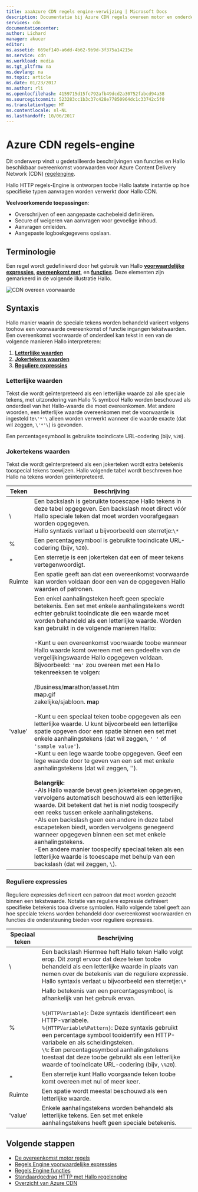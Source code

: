 ```yaml
---
title: aaaAzure CDN regels engine-verwijzing | Microsoft Docs
description: Documentatie bij Azure CDN regels overeen motor en onderdelen.
services: cdn
documentationcenter: 
author: Lichard
manager: akucer
editor: 
ms.assetid: 669ef140-a6dd-4b62-9b9d-3f375a14215e
ms.service: cdn
ms.workload: media
ms.tgt_pltfrm: na
ms.devlang: na
ms.topic: article
ms.date: 01/23/2017
ms.author: rli
ms.openlocfilehash: 4159715d15fc792afb49dcd2a30752fabcd94a38
ms.sourcegitcommit: 523283cc1b3c37c428e77850964dc1c33742c5f0
ms.translationtype: MT
ms.contentlocale: nl-NL
ms.lasthandoff: 10/06/2017
---
```

# <a name="azure-cdn-rules-engine"></a>Azure CDN regels-engine
Dit onderwerp vindt u gedetailleerde beschrijvingen van functies en Hallo beschikbaar overeenkomst voorwaarden voor Azure Content Delivery Network (CDN) [regelengine](cdn-rules-engine.md).

Hallo HTTP regels-Engine is ontworpen toobe Hallo laatste instantie op hoe specifieke typen aanvragen worden verwerkt door Hallo CDN.

**Veelvoorkomende toepassingen**:

- Overschrijven of een aangepaste cachebeleid definiëren.
- Secure of weigeren van aanvragen voor gevoelige inhoud.
- Aanvragen omleiden.
- Aangepaste logboekgegevens opslaan.

## <a name="terminology"></a>Terminologie
Een regel wordt gedefinieerd door het gebruik van Hallo [ **voorwaardelijke expressies**](cdn-rules-engine-reference-conditional-expressions.md), [ **overeenkomt met**](cdn-rules-engine-reference-match-conditions.md), en [  **functies**](cdn-rules-engine-reference-features.md). Deze elementen zijn gemarkeerd in de volgende illustratie Hallo.

 ![CDN overeen voorwaarde](./media/cdn-rules-engine-reference/cdn-rules-engine-terminology.png)

## <a name="syntax"></a>Syntaxis

Hallo manier waarin de speciale tekens worden behandeld varieert volgens toohow een voorwaarde overeenkomst of functie ingangen tekstwaarden. Een overeenkomst voorwaarde of onderdeel kan tekst in een van de volgende manieren Hallo interpreteren:

1. [**Letterlijke waarden**](#literal-values) 
2. [**Jokertekens waarden**](#wildcard-values)
3. [**Reguliere expressies**](#regular-expressions)

### <a name="literal-values"></a>Letterlijke waarden
Tekst die wordt geïnterpreteerd als een letterlijke waarde zal alle speciale tekens, met uitzondering van Hallo % symbool Hallo worden beschouwd als onderdeel van het Hallo-waarde die moet overeenkomen. Met andere woorden, een letterlijke waarde overeenkomen met de voorwaarde is ingesteld te`\'*'\` alleen worden verwerkt wanneer die waarde exacte (dat wil zeggen, `\'*'\`) is gevonden.
 
Een percentagesymbool is gebruikte tooindicate URL-codering (bijv, `%20`).

### <a name="wildcard-values"></a>Jokertekens waarden
Tekst die wordt geïnterpreteerd als een jokerteken wordt extra betekenis toospecial tekens toewijzen. Hallo volgende tabel wordt beschreven hoe Hallo na tekens worden geïnterpreteerd.

Teken | Beschrijving
----------|------------
\ | Een backslash is gebruikte tooescape Hallo tekens in deze tabel opgegeven. Een backslash moet direct vóór Hallo speciale teken dat moet worden voorafgegaan worden opgegeven.<br/>Hallo syntaxis verlaat u bijvoorbeeld een sterretje:`\*`
% | Een percentagesymbool is gebruikte tooindicate URL-codering (bijv, `%20`).
* | Een sterretje is een jokerteken dat een of meer tekens vertegenwoordigt.
Ruimte | Een spatie geeft aan dat een overeenkomst voorwaarde kan worden voldaan door een van de opgegeven Hallo waarden of patronen.
'value' | Een enkel aanhalingsteken heeft geen speciale betekenis. Een set met enkele aanhalingstekens wordt echter gebruikt tooindicate die een waarde moet worden behandeld als een letterlijke waarde. Worden kan gebruikt in de volgende manieren Hallo:<br><br/>-Kunt u een overeenkomst voorwaarde toobe wanneer Hallo waarde komt overeen met een gedeelte van de vergelijkingswaarde Hallo opgegeven voldaan.  Bijvoorbeeld: `'ma'` zou overeen met een Hallo tekenreeksen te volgen: <br/><br/>/Business/**ma**rathon/asset.htm<br/>**ma**p.gif<br/>zakelijke/sjabloon. **ma**p<br /><br />-Kunt u een speciaal teken toobe opgegeven als een letterlijke waarde. U kunt bijvoorbeeld een letterlijke spatie opgeven door een spatie binnen een set met enkele aanhalingstekens (dat wil zeggen, `' '` of `'sample value'`).<br/>-Kunt u een lege waarde toobe opgegeven. Geef een lege waarde door te geven van een set met enkele aanhalingstekens (dat wil zeggen, '').<br /><br/>**Belangrijk:**<br/>-Als Hallo waarde bevat geen jokerteken opgegeven, vervolgens automatisch beschouwd als een letterlijke waarde. Dit betekent dat het is niet nodig toospecify een reeks tussen enkele aanhalingstekens.<br/>-Als een backslash geen een andere in deze tabel escapeteken biedt, worden vervolgens genegeerd wanneer opgegeven binnen een set met enkele aanhalingstekens.<br/>-Een andere manier toospecify speciaal teken als een letterlijke waarde is tooescape met behulp van een backslash (dat wil zeggen, `\`).

### <a name="regular-expressions"></a>Reguliere expressies

Reguliere expressies definieert een patroon dat moet worden gezocht binnen een tekstwaarde. Notatie van reguliere expressie definieert specifieke betekenis tooa diverse symbolen. Hallo volgende tabel geeft aan hoe speciale tekens worden behandeld door overeenkomst voorwaarden en functies die ondersteuning bieden voor reguliere expressies.

Speciaal teken | Beschrijving
------------------|------------
\ | Een backslash Hiermee heft Hallo teken Hallo volgt erop. Dit zorgt ervoor dat deze teken toobe behandeld als een letterlijke waarde in plaats van nemen over de betekenis van de reguliere expressie. Hallo syntaxis verlaat u bijvoorbeeld een sterretje:`\*`
% | Hallo betekenis van een percentagesymbool, is afhankelijk van het gebruik ervan.<br/><br/> `%{HTTPVariable}`: Deze syntaxis identificeert een HTTP-variabele.<br/>`%{HTTPVariable%Pattern}`: Deze syntaxis gebruikt een percentage symbool tooidentify een HTTP-variabele en als scheidingsteken.<br />`\%`: Een percentagesymbool aanhalingstekens toestaat dat deze toobe gebruikt als een letterlijke waarde of tooindicate URL-codering (bijv, `\%20`).
* | Een sterretje kunt Hallo voorgaande teken toobe komt overeen met nul of meer keer. 
Ruimte | Een spatie wordt meestal beschouwd als een letterlijke waarde. 
'value' | Enkele aanhalingstekens worden behandeld als letterlijke tekens. Een set met enkele aanhalingstekens heeft geen speciale betekenis.


## <a name="next-steps"></a>Volgende stappen
* [De overeenkomst motor regels](cdn-rules-engine-reference-match-conditions.md)
* [Regels Engine voorwaardelijke expressies](cdn-rules-engine-reference-conditional-expressions.md)
* [Regels Engine functies](cdn-rules-engine-reference-features.md)
* [Standaardgedrag HTTP met Hallo regelengine](cdn-rules-engine.md)
* [Overzicht van Azure CDN](cdn-overview.md)

